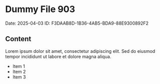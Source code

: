 # Dummy File 903

Date: 2025-04-03
ID: F3DAAB8D-1B36-4AB5-BDA9-88E9300892F2

## Content

Lorem ipsum dolor sit amet, consectetur adipiscing elit.
Sed do eiusmod tempor incididunt ut labore et dolore magna aliqua.

* Item 1
* Item 2
* Item 3
